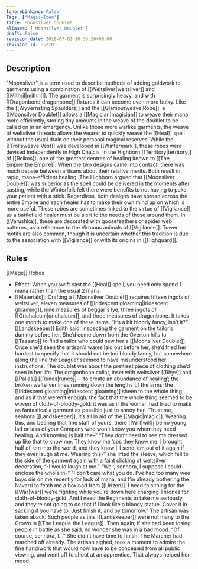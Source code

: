 ```yaml
---
IgnoreLinking: False
Tags: ['Magic-Item']
Title: Moonsilver Doublet
aliases: ['Moonsilver_Doublet']
draft: False
revision_date: 2018-07-02 10:33:20+00:00
revision_id: 65220
---
```


## Description
"Moonsilver" is a term used to describe methods of adding goldwork to garments using a combination of [[Weltsilver|weltsilver]] and [[Mithril|mithril]]. The garment is surprisingly heavy, and with [[Dragonbone|dragonbone]] fixtures it can become even more bulky. Like the [[Wyvernsting Spaulders]] and the [[Glamourweave Robe]], a [[Moonsilver Doublet]] allows a [[Magician|magician]] to weave their mana more efficiently, storing tiny amounts in the weave of the doublet to be called on in an emergency. Unlike those more warlike garments, the weave of weltsilver threads allows the wearer to quickly weave the [[Heal]] spell without the usual drain on their personal magical reserves.
While the [[Trollsweave Vest]] was developed in [[Wintermark]], these robes were devised independently in High Chalcis, in the Highborn [[Territory|territory]] of [[Reikos]], one of the greatest centres of healing known to [[The Empire|the Empire]]. When the two designs came into contact, there was much debate between artisans about their relative merits. Both result in rapid, mana-efficient healing. The Highborn argued that [[Moonsilver Doublet]] was superior as the spell could be delivered in the moments after casting, while the Winterfolk felt there were benefits to not having to poke your patient with a stick. Regardless, both designs have spread across the entire Empire and each healer has to make their own mind up on which is more useful. 
These robes are sometimes linked to the virtue of [[Vigilance]], as a battlefield healer must be alert to the needs of those around them. In [[Varushka]], these are decorated with goosefeathers or spider web patterns, as a reference to the Virtuous animals of [[Vigilance]]. Tower motifs are also common, though it is uncertain whether this tradition is due to the association with [[Vigilance]] or with its origins in [[Highguard]].
## Rules
[[Mage]] Robes
* Effect: When you swift cast the [[Heal]] spell, you need only spend 1 mana rather than the usual 2 mana.
* [[Materials]]: Crafting a [[Moonsilver Doublet]] requires fifteen ingots of weltsilver, eleven measures of [[Iridescent gloaming|iridescent gloaming]], nine measures of beggar's lye, three ingots of [[Orichalcum|orichalcum]], and three measures of dragonbone. It takes one month to make one of these items.
“It’s a bit bloody fancy, isn’t it?” [[Landskeeper]] Edith said, inspecting the garment on the tailor’s dummy before her. She’d come down from the Overton hills to [[Tassato]] to find a tailor who could sew her a [[Moonsilver Doublet]]. Once she’d seen the artisan’s wares laid out before her, she’d tried her hardest to specify that it should not be too bloody fancy, but somewhere along the line the Leaguer seemed to have misunderstood her instructions.
The doublet was about the prettiest piece of clothing she’d seen in her life. The dragonbone collar, inset with weltsilver [[Rhyv]] and [[Pallas]] [[Runes|runes]] – ‘to create an abundance of healing’; the broken weltsilver lines running down the lengths of the arms; the [[Iridescent gloaming|iridescent gloaming]] sheen to the whole thing; and as if that weren’t enough, the fact that the whole thing seemed to be woven of cloth-of-bloody-gold: it was as if the woman had tried to make as fantastical a garment as possible just to annoy her.
“Trust me, senhora [[Landskeeper]], it’s all in aid of the [[Magic|magic]]. Wearing this, and bearing that fine staff of yours, there [[Will|will]] be no young lad or lass of your Company who won’t know you when they need healing. And knowing is half the-”
“They don’t need to see me dressed up like that to know me. They know me ‘cos they know me. I brought half of ‘em into the world, and they know I’ll send ‘em out of it again if they ever laugh at me. Wearing this-” she lifted the sleeve, which fell to the side of the garment again with a faint clicking of weltsilver decoration, “-I would laugh at me.”
“Well, senhora, I suppose I could enclose the whole in-”
“I don’t care what you do. I’ve had too many wee boys die on me recently for lack of mana, and I’m already bothering the Navarri to fetch me a boxload from [[Urizen]]. I need this thing for the [[War|war]] we’re fighting while you’re down here charging Thrones for cloth-of-bloody-gold. And I need the Regiments to take me seriously, and they’re not going to do that if I look like a bloody statue. Cover it in sacking if you have to. Just finish it, and by tomorrow.”
The artisan was taken aback. Such people as this [[Landskeeper]] were not many to the Crown in [[The League|the League]]. Then again, if she had been losing people in battle as she said, no wonder she was in a bad mood. “Of course, senhora, I...”
She didn’t have time to finish. The Marcher had marched off already.
The artisan sighed, took a moment to admire the fine handiwork that would now have to be concealed from all public viewing, and went off to shout at an apprentice. That always helped her mood.